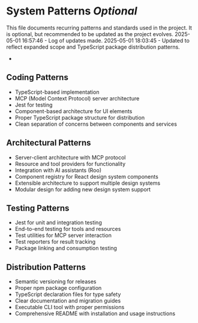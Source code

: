 # System Patterns *Optional*

This file documents recurring patterns and standards used in the project.
It is optional, but recommended to be updated as the project evolves.
2025-05-01 16:57:46 - Log of updates made.
2025-05-01 18:03:45 - Updated to reflect expanded scope and TypeScript package distribution patterns.

*

## Coding Patterns

* TypeScript-based implementation
* MCP (Model Context Protocol) server architecture
* Jest for testing
* Component-based architecture for UI elements
* Proper TypeScript package structure for distribution
* Clean separation of concerns between components and services

## Architectural Patterns

* Server-client architecture with MCP protocol
* Resource and tool providers for functionality
* Integration with AI assistants (Roo)
* Component registry for React design system components
* Extensible architecture to support multiple design systems
* Modular design for adding new design system support

## Testing Patterns

* Jest for unit and integration testing
* End-to-end testing for tools and resources
* Test utilities for MCP server interaction
* Test reporters for result tracking
* Package linking and consumption testing

## Distribution Patterns

* Semantic versioning for releases
* Proper npm package configuration
* TypeScript declaration files for type safety
* Clear documentation and migration guides
* Executable CLI tool with proper permissions
* Comprehensive README with installation and usage instructions